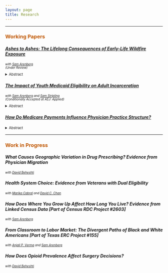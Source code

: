 ```yaml
---
layout: page
title: Research
---
```


<hr>

<h3 style="color:#bf5700;"> Working Papers </h3>

#### <a href="https://sethneller.github.io/papers/Ashes_to_Ashes_Working_Paper.pdf"> *Ashes to Ashes: The Lifelong Consequences of Early-Life Wildfire Exposure*</a> <br/>
 <p style="font-size:70%;"><i> with <a href="https://samuelarenberg.com/">Sam Arenberg</a> <br/>
 (Under Review) </i></p>


<details>
 <summary style="font-size:80%;"> Abstract </summary>
      <p align="justify" style="font-size:80%;"> This paper assesses the impact of in utero and early-childhood exposure to wildfire smoke on longevity as well as economic achievement, human capital accumulation, and disability in mid-to-late adulthood. To identify areas that were exposed to wildfire pollution, we leverage mid-20th century (1930-1969) California wildfires and smoke dispersion modeling. We then combine these wildfire pollution data with comprehensive, restricted-use administrative data from the Social Security Administration and Census Bureau.  These linked data allow us to measure childhood wildfire smoke exposure for four decades of birth cohorts and to observe a rich set of later-life outcomes. Using these data, we exploit plausibly exogenous variation in smoke exposure--which is a function of fire timing and size as well as wind direction and speed--to identify long-run effects. We find that moving from the 25th to 75th percentile of early-life wildfire smoke exposure results in 1.7 additional deaths before age 55 per 1,000 individuals, conditional on surviving past early childhood. Aggregating these effects across ages 30 to 80 translates to 46 life years lost per 1,000 persons. We further find that smoke exposure results in unfavorable changes to a wide range of later-life outcomes across economic achievement, educational attainment, and disability measures. From these results, we estimate that each child born in California during our sample period sustained, on average, approximately $22,000 of discounted damages in lost life expectancy and lost earnings due to wildfire smoke. These findings suggest that warming temperatures, which exacerbate the duration and intensity of wildfire seasons, are already meaningfully affecting the life cycles of exposed children through increased smoke exposure.
 </p>
  </details>

#### <a href="https://sethneller.github.io/papers/Medicaid_and_incarceration.pdf">*The Impact of Youth Medicaid Eligibility on Adult Incarceration*</a> <br/>
<p style="font-size:70%;"><i> with <a href="https://samuelarenberg.com/">Sam Arenberg</a> and <a href="https://samstripling.com/">Sam Stripling</a> <br/>
 (Conditionally Accepted at AEJ: Applied) </i></p>


<details>
 <summary style="font-size:80%;"> Abstract </summary>
    <p align="justify" style="font-size:80%;"> This paper identifies an important spillover associated with public health insurance: reduced incarceration. In 1990, Congress passed legislation that  increased Medicaid eligibility for individuals born after September 30, 1983. We show that Black children born just after the cutoff are 5 percent less likely to be incarcerated by age 28, driven primarily by a decrease in incarcerations connected to financially motivated offenses. Children of other races, who experienced almost no gain in Medicaid coverage as a result of the policy, demonstrate no such declines. We find that reduced incarceration in adulthood substantially offsets the initial costs of expanding eligibility. </p>
</details>


#### <a href="https://sethneller.github.io/papers/Practice_structure.pdf">*How Do Medicare Payments Influence Physician Practice Structure?*</a> 

<details>
 <summary style="font-size:80%;"> Abstract </summary>
    <p align="justify" style="font-size:80%;"> This paper exploits spatial discontinuities in Medicare payment rates to estimate the effect of reimbursements on primary care physicians’ choice of organizational structure. I find that a 1 percent increase in Medicare reimbursement leads to a 1.7 to 2.2 percentage point increase in primary care doctors who practice with a small group (defined as 25 providers or fewer). This effect is driven by changes in the tails of the practice size distribution: a 1.8 percentage point increase in physicians who are affiliated with the smallest (1- or 2-provider) practice groups with a corresponding decrease in physicians joining very large practices (≥ 150 providers). I do not, however, detect any evidence of physician sorting or bunching around the boundary in response to differential payment, supporting the underlying assumptions of my regression discontinuity design. Accordingly, my findings suggest that Medicare pricing may be a factor in the trend of consolidation in the physician and clinical services market. </p>
</details>

***
<h3 style="color:#bf5700;"> Work in Progress </h3>

#### *What Causes Geographic Variation in Drug Prescribing? Evidence from Physician Migration* <br/>
<p style="font-size:70%;"><i> with <a href="https://sites.google.com/view/davidbeheshti">David Beheshti</a> </i></p>

#### *Health System Choice: Evidence from Veterans with Dual Eligibility* <br/>
<p style="font-size:70%;"><i> with <a href="https://www.marikacabral.com/">Marika Cabral</a> and <a href="https://web.stanford.edu/~chand04/">David C. Chan</a> </i></p>
  
#### *How Does Where You Grow Up Affect How Long You Live? Evidence from Linked Census Data [Part of Census RDC Project #2603]* <br/>
<p style="font-size:70%;"><i> with <a href="https://samuelarenberg.com/">Sam Arenberg</a> </i></p>
  
#### *From Classroom to Labor Market: The Divergent Paths of Black and White Americans [Part of Texas ERC Project #155]* <br/>
<p style="font-size:70%;"><i> with <a href="https://anjalipverma.github.io/">Anjali P. Verma</a> and <a href="https://samuelarenberg.com/">Sam Arenberg</a> </i></p>
  
#### *How Does Opioid Prevalence Affect Surgery Decisions?* <br/>
<p style="font-size:70%;"><i> with <a href="https://sites.google.com/view/davidbeheshti">David Beheshti</a> </i></p>


